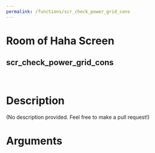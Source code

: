 ```yaml
---
permalink: /functions/scr_check_power_grid_cons
---
```

# Room of Haha Screen  
## scr_check_power_grid_cons  
&nbsp;  
# Description  
(No description provided. Feel free to make a pull request!) 
&nbsp;  
# Arguments


